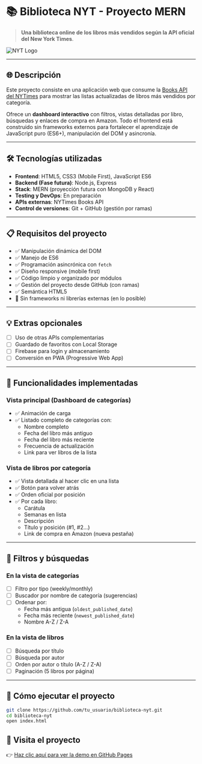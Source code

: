 
# 📚 Biblioteca NYT - Proyecto MERN

> **Una biblioteca online de los libros más vendidos según la API oficial del New York Times**.

![NYT Logo](https://upload.wikimedia.org/wikipedia/commons/4/40/New_York_Times_logo_variation.jpg)

---

## 🌐 Descripción

Este proyecto consiste en una aplicación web que consume la [Books API del NYTimes](https://developer.nytimes.com/docs/books-product/1/overview) para mostrar las listas actualizadas de libros más vendidos por categoría.

Ofrece un **dashboard interactivo** con filtros, vistas detalladas por libro, búsquedas y enlaces de compra en Amazon. Todo el frontend está construido sin frameworks externos para fortalecer el aprendizaje de JavaScript puro (ES6+), manipulación del DOM y asincronía.

---

## 🛠️ Tecnologías utilizadas

- **Frontend**: HTML5, CSS3 (Mobile First), JavaScript ES6
- **Backend (Fase futura)**: Node.js, Express
- **Stack**: MERN (proyección futura con MongoDB y React)
- **Testing y DevOps**: En preparación
- **APIs externas**: NYTimes Books API
- **Control de versiones**: Git + GitHub (gestión por ramas)

---

## 📋 Requisitos del proyecto

- ✅ Manipulación dinámica del DOM
- ✅ Manejo de ES6
- ✅ Programación asincrónica con `fetch`
- ✅ Diseño responsive (mobile first)
- ✅ Código limpio y organizado por módulos
- ✅ Gestión del proyecto desde GitHub (con ramas)
- ✅ Semántica HTML5
- 🚫 Sin frameworks ni librerías externas (en lo posible)

---

## 💡 Extras opcionales

- [ ] Uso de otras APIs complementarias
- [ ] Guardado de favoritos con Local Storage
- [ ] Firebase para login y almacenamiento
- [ ] Conversión en PWA (Progressive Web App)

---

## 🧪 Funcionalidades implementadas

### Vista principal (Dashboard de categorías)
- ✅ Animación de carga
- ✅ Listado completo de categorías con:
  - Nombre completo
  - Fecha del libro más antiguo
  - Fecha del libro más reciente
  - Frecuencia de actualización
  - Link para ver libros de la lista

### Vista de libros por categoría
- ✅ Vista detallada al hacer clic en una lista
- ✅ Botón para volver atrás
- ✅ Orden oficial por posición
- ✅ Por cada libro:
  - Carátula
  - Semanas en lista
  - Descripción
  - Título y posición (#1, #2…)
  - Link de compra en Amazon (nueva pestaña)

---

## 🧰 Filtros y búsquedas

### En la vista de categorías
- [ ] Filtro por tipo (weekly/monthly)
- [ ] Buscador por nombre de categoría (sugerencias)
- [ ] Ordenar por:
  - Fecha más antigua (`oldest_published_date`)
  - Fecha más reciente (`newest_published_date`)
  - Nombre A-Z / Z-A

### En la vista de libros
- [ ] Búsqueda por título
- [ ] Búsqueda por autor
- [ ] Orden por autor o título (A-Z / Z-A)
- [ ] Paginación (5 libros por página)

---

## 🚀 Cómo ejecutar el proyecto

```bash 
git clone https://github.com/tu_usuario/biblioteca-nyt.git
cd biblioteca-nyt
open index.html
```


## 👀 Visita el proyecto

👉 [Haz clic aquí para ver la demo en GitHub Pages](https://pablobacigalupe.github.io/Web_biblioteca/)
